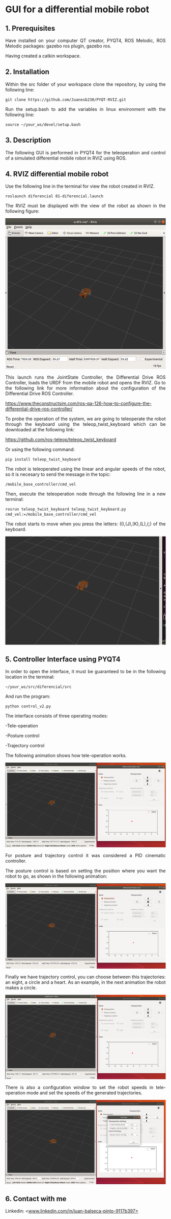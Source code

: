 # GUI for a differential mobile robot
<!-- markdownlint-disable MD033 -->
## 1. Prerequisites

<p align="justify">
Have installed on your computer QT creator, PYQT4, ROS Melodic, ROS Melodic packages: gazebo ros plugin, gazebo ros.
</p>

Having created a catkin workspace.

## 2. Installation

<p align="justify">
Within the src folder of your workspace clone the repository, by using the following line:
</p>

    git clone https://github.com/Juanesb230/PYQT-RVIZ.git

<p align="justify">
Run the setup.bash to add the variables in linux environment with the following line:
</p>

    source ~/your_ws/devel/setup.bash

## 3. Description

<p align="justify">
The following GUI is performed in PYQT4 for the teleoperation and control of a simulated differential mobile robot in RVIZ using ROS.
</p>

## 4. RVIZ differential mobile robot

<p align="justify">
Use the following line in the terminal for view the robot created in RVIZ.
</p>

    roslaunch diferencial 01-diferencial.launch

<p align="justify">
The RVIZ must be displayed with the view of the robot as shown in the following figure:
</p>

<p align="center">
  <img src="images/rviz_robot.png">
</p>

<p align="justify">
This launch runs the JointState Controller, the Differential Drive ROS Controller, loads the URDF from the mobile robot and opens the RVIZ. Go to the following link for more information about the configuration of the Differential Drive ROS Controller.
</p>

<https://www.theconstructsim.com/ros-qa-126-how-to-configure-the-differential-drive-ros-controller/>

<p align="justify">
To probe the operation of the system, we are going to teleoperate the robot through the keyboard using the teleop_twist_keyboard which can be downloaded at the following link:
</p>

<https://github.com/ros-teleop/teleop_twist_keyboard>

Or using the following command:

    pip install teleop_twist_keyboard

<p align="justify">
The robot is teleoperated using the linear and angular speeds of the robot, so it is necesary to send the message in the topic:
</p>

    /mobile_base_controller/cmd_vel 

<p align="justify">
Then, execute the teleoperation node through the following line in a new terminal:
</p>

    rosrun teleop_twist_keyboard teleop_twist_keyboard.py cmd_vel:=/mobile_base_controller/cmd_vel

<p align="justify">
The robot starts to move when you press the letters: (I),(J),(K),(L),(;) of the keyboard.
</p>

<p align="center">
  <img src="images/teleop.gif">
</p>

## 5. Controller Interface using PYQT4

<p align="justify">
In order to open the interface, it must be guaranteed to be in the following location in the terminal:
</p>

    ~/your_ws/src/diferencial/src  

And run the program:

    python control_v2.py

The interface consists of three operating modes:

-Tele-operation

-Posture control

-Trajectory control

The following animation shows how tele-operation works.

![GUI_Teleop](images/GUI_Teleop.gif)

<p align="justify">
For posture and trajectory control it was considered a PID cinematic controller.
</p>

<p align="justify">
The posture control is based on setting the position where you want the robot to go, as shown in the following animation:
</p>

![GUI_Posture](images/GUI_Posture.gif)

<p align="justify">
Finally we have trajectory control, you can choose between this trajectories: an eight, a circle and a heart. As an example, in the next animation the robot makes a circle.
</p>

![GUI_Tray](images/GUI_Tray.gif)

<p align="justify">
There is also a configuration window to set the robot speeds in tele-operation mode and set the speeds of the generated trajectories.
</p>

![Settings](images/Settings.png)

## 6. Contact with me

Linkedin: <www.linkedin.com/in/juan-balseca-pinto-9117b397>
